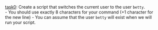[task0](./0-iam_betty): Create a script that switches the current user to the user `betty`.<br>
    - You should use exactly 8 characters for your command (+1 character for the new line)
    - You can assume that the user `betty` will exist when we will run your script. <br><br>
